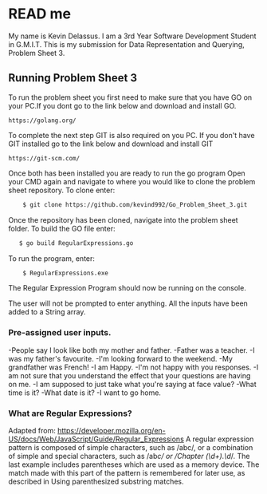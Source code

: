 # READ me

My name is Kevin Delassus. I am a 3rd Year Software Development Student in G.M.I.T. This is my submission for Data Representation and Querying, Problem Sheet 3.

## Running Problem Sheet 3
 To run the problem sheet you first need to make sure that you have GO on your PC.If you dont go to the link below and download and install GO.
 
    https://golang.org/
    

To complete the next step GIT is also required on you PC. If you don't have GIT installed go to the link below and download and install GIT

    https://git-scm.com/

Once both has been installed you are ready to run the go program
Open your CMD again and navigate to where you would like to clone the problem sheet repository. To clone enter:
```sh
    $ git clone https://github.com/kevind992/Go_Problem_Sheet_3.git
```     
Once the repository has been cloned, navigate into the problem sheet folder.
To build the GO file enter:
```sh
   $ go build RegularExpressions.go
```    
To run the program, enter:    
```sh
    $ RegularExpressions.exe
```

The Regular Expression Program should now be running on the console.

The user will not be prompted to enter anything. All the inputs have been added to a String array.

### Pre-assigned user inputs.

-People say I look like both my mother and father.
-Father was a teacher.
-I was my father's favourite.
-I'm looking forward to the weekend.
-My grandfather was French!
-I am Happy.
-I'm not happy with you responses.
-I am not sure that you understand the effect that your questions are having on me.
-I am supposed to just take what you're saying at face value?
-What time is it?
-What date is it?
-I want to go home.

### What are Regular Expressions?
Adapted from: https://developer.mozilla.org/en-US/docs/Web/JavaScript/Guide/Regular_Expressions
A regular expression pattern is composed of simple characters, such as /abc/, or a combination of simple and special characters, such as /ab*c/ or /Chapter (\d+)\.\d*/. The last example includes parentheses which are used as a memory device. The match made with this part of the pattern is remembered for later use, as described in Using parenthesized substring matches.


   [PlDb]: <https://github.com/joemccann/dillinger/tree/master/plugins/dropbox/README.md>
   [PlGh]: <https://github.com/joemccann/dillinger/tree/master/plugins/github/README.md>
   [PlGd]: <https://github.com/joemccann/dillinger/tree/master/plugins/googledrive/README.md>
   [PlOd]: <https://github.com/joemccann/dillinger/tree/master/plugins/onedrive/README.md>
   [PlMe]: <https://github.com/joemccann/dillinger/tree/master/plugins/medium/README.md>
   [PlGa]: <https://github.com/RahulHP/dillinger/blob/master/plugins/googleanalytics/README.md>
